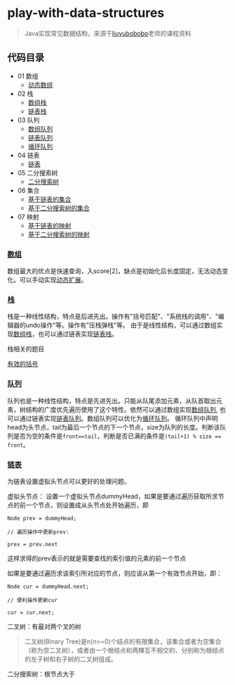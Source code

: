 # play-with-data-structures

>Java实现常见数据结构，来源于[liuyubobobo](https://github.com/liuyubobobo/Play-with-Data-Structures)老师的课程资料

## 代码目录

- 01 数组
    - [动态数组](https://github.com/mohong/play-with-data-structures/blob/master/01_Array/src/Array.java)
- 02 栈
    - [数组栈](https://github.com/mohong/play-with-data-structures/blob/master/02_Stack/src/ArrayStack.java)
    - [链表栈](https://github.com/mohong/play-with-data-structures/blob/master/02_Stack/src/LinkedListStack.java)
- 03 队列
    - [数组队列](https://github.com/mohong/play-with-data-structures/blob/master/03_Queue/src/ArrayQueue.java)
    - [链表队列](https://github.com/mohong/play-with-data-structures/blob/master/03_Queue/src/LinkedListQueue.java)
    - [循环队列](https://github.com/mohong/play-with-data-structures/blob/master/03_Queue/src/LoopQueue.java)
- 04 链表
    - [链表](https://github.com/mohong/play-with-data-structures/blob/master/04_LinkedList/src/LinkedList.java)
- 05 二分搜索树
    - [二分搜索树](https://github.com/mohong/play-with-data-structures/blob/master/05_BST/src/BST.java)
- 06 集合
    - [基于链表的集合](https://github.com/mohong/play-with-data-structures/blob/master/06_Set/src/LinkedListSet.java)
    - [基于二分搜索树的集合](https://github.com/mohong/play-with-data-structures/blob/master/06_Set/src/BSTSet.java)
- 07 映射
    - [基于链表的映射](https://github.com/mohong/play-with-data-structures/blob/master/07_Map/src/LinkedListMap.java)
    - [基于二分搜索树的映射](https://github.com/mohong/play-with-data-structures/blob/master/07_Map/src/BSTMap.java)


### [数组](https://github.com/mohong/play-with-data-structures/blob/master/01_Array/src/Array.java)

数组最大的优点是快速查询，入score[2]，缺点是初始化后长度固定，无法动态变化。可以手动实现[动态扩展](https://github.com/mohong/play-with-data-structures/blob/master/01_Array/src/Array.java#L193)。

### [栈](https://github.com/mohong/play-with-data-structures/blob/master/02_Stack/src/Stack.java)

栈是一种线性结构，特点是后进先出。操作有"括号匹配"、"系统栈的调用"、"编辑器的undo操作"等。操作有"压栈弹栈"等。
由于是线性结构，可以通过数组实现[数组栈](https://github.com/mohong/play-with-data-structures/blob/master/02_Stack/src/ArrayStack.java)，也可以通过链表实现[链表栈](https://github.com/mohong/play-with-data-structures/blob/master/02_Stack/src/LinkedListStack.java)。

栈相关的题目

[有效的括号](https://github.com/mohong/leetcode-problems/tree/master/0020-Valid%20Parentheses/src)


### [队列](https://github.com/mohong/play-with-data-structures/blob/master/03_Queue/src/Queue.java)

队列也是一种线性结构，特点是先进先出。只能从队尾添加元素，从队首取出元素，树结构的广度优先遍历使用了这个特性。依然可以通过数组实现[数组队列](https://github.com/mohong/play-with-data-structures/blob/master/03_Queue/src/ArrayQueue.java), 也可以通过链表实现[链表队列](https://github.com/mohong/play-with-data-structures/blob/master/03_Queue/src/LinkedListQueue.java)。数组队列可以优化为[循环队列](https://github.com/mohong/play-with-data-structures/blob/master/03_Queue/src/LoopQueue.java)。
循环队列中声明head为头节点，tail为最后一个节点的下一个节点，size为队列的长度。判断该队列是否为空的条件是`front==tail`，判断是否已满的条件是`(tail+1) % size == front`。

### [链表](https://github.com/mohong/play-with-data-structures/blob/master/04_LinkedList/src/LinkedList.java)

为链表设置虚拟头节点可以更好的处理问题。

虚拟头节点：
设置一个虚拟头节点dummyHead，如果是要通过遍历获取所求节点的前一个节点，则设置成从头节点处开始遍历，即

```
Node prev = dummyHead;

// 遍历操作中更新prev: 

prev = prev.next

```

这样求得的prev表示的就是需要查找的索引值的元素的前一个节点

如果是要通过遍历求该索引所对应的节点，则应该从第一个有效节点开始，即：

```
Node cur = dummyHead.next;

// 便利操作更新cur

cur = cur.next;
```


二叉树：有最对两个叉的树

> 二叉树(Binary Tree)是n(n>=0)个结点的有限集合，该集合或者为空集合（称为空二叉树），或者由一个根结点和两棵互不相交的、分别称为根结点的左子树和右子树的二叉树组成。

二分搜索树：根节点大于

